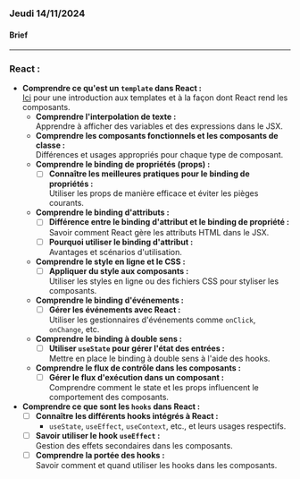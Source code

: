 ### Jeudi 14/11/2024

#### Brief
---

### React :

- **Comprendre ce qu'est un `template` dans React :**  
  [Ici](https://react.dev/learn/) pour une introduction aux templates et à la façon dont React rend les composants.
  - **Comprendre l'interpolation de texte :**  
    Apprendre à afficher des variables et des expressions dans le JSX.
  - **Comprendre les composants fonctionnels et les composants de classe :**  
    Différences et usages appropriés pour chaque type de composant.
  - **Comprendre le binding de propriétés (props) :**
    - [ ] **Connaître les meilleures pratiques pour le binding de propriétés :**  
      Utiliser les props de manière efficace et éviter les pièges courants.
  - **Comprendre le binding d'attributs :**  
    - [ ] **Différence entre le binding d'attribut et le binding de propriété :**  
      Savoir comment React gère les attributs HTML dans le JSX.
    - [ ] **Pourquoi utiliser le binding d'attribut :**  
      Avantages et scénarios d'utilisation.
  - **Comprendre le style en ligne et le CSS :**  
    - [ ] **Appliquer du style aux composants :**  
      Utiliser les styles en ligne ou des fichiers CSS pour styliser les composants.
  - **Comprendre le binding d'événements :**  
    - [ ] **Gérer les événements avec React :**  
      Utiliser les gestionnaires d'événements comme `onClick`, `onChange`, etc.
  - **Comprendre le binding à double sens :**  
    - [ ] **Utiliser `useState` pour gérer l'état des entrées :**  
      Mettre en place le binding à double sens à l'aide des hooks.
  - **Comprendre le flux de contrôle dans les composants :**  
    - [ ] **Gérer le flux d'exécution dans un composant :**  
      Comprendre comment le state et les props influencent le comportement des composants.

- **Comprendre ce que sont les `hooks` dans React :**  
  - [ ] **Connaître les différents hooks intégrés à React :**  
    - `useState`, `useEffect`, `useContext`, etc., et leurs usages respectifs.
  - [ ] **Savoir utiliser le hook `useEffect` :**  
    Gestion des effets secondaires dans les composants.
  - [ ] **Comprendre la portée des hooks :**  
    Savoir comment et quand utiliser les hooks dans les composants.
